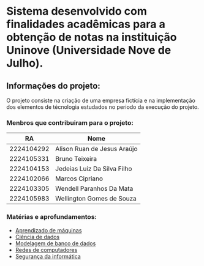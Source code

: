 # Sistema desenvolvido com finalidades acadêmicas para a obtenção de notas na instituição Uninove (Universidade Nove de Julho).

## Informações do projeto:

O projeto consiste na criação de uma empresa fictícia e na implementação dos elementos de técnologia estudados no periodo da execução do projeto. 

### Menbros que contribuiram para o projeto:

|          RA           |           Nome                |
|-----------------------|-------------------------------|
|2224104292             |Alison Ruan de Jesus Araújo    |
|2224105331             |Bruno Teixeira                 |
|2224104153             |Jedeias Luiz Da Silva Filho    |
|2224102066             |Marcos Cipriano                |
|2224103305             |Wendell Paranhos Da Mata       |
|2224105983             |Wellington Gomes de Souza      |
 
 ### Matérias e aprofundamentos:

* [Aprendizado de máquinas](aprendizadoDeMaquina/README.md)
* [Ciência de dados](cienciaDeDados/README.md)
* [Modelagem de banco de dados](modelagemDeBancoDeDados/README.md)
* [Redes de computadores](redesDeComputadores/README.md)
* [Segurança da informática](segurancaDaInformacao/README.md)